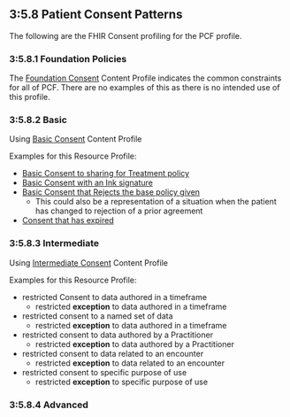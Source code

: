 
## 3:5.8 Patient Consent Patterns

The following are the FHIR Consent profiling for the PCF profile.


### 3:5.8.1 Foundation Policies

The [Foundation Consent](StructureDefinition-IHE.PCF.consentBasic.html) Content Profile indicates the common constraints for all of PCF. There are no examples of this as there is no intended use of this profile.

<a name="basic"> </a>

### 3:5.8.2 Basic

Using [Basic Consent](StructureDefinition-IHE.PCF.consentBasic.html) Content Profile

Examples for this Resource Profile:

- [Basic Consent to sharing for Treatment policy](Consent-ex-consent-basic-treat.html)
- [Basic Consent with an Ink signature](Consent-ex-consent-basic-ink.html)
- [Basic Consent that Rejects the base policy given](Consent-ex-consent-basic-reject.html)
  - This could also be a representation of a situation when the patient has changed to rejection of a prior agreement
- [Consent that has expired](Consent-ex-consent-expired-treat.html)


<a name="intermediate"> </a>

### 3:5.8.3 Intermediate

Using [Intermediate Consent](StructureDefinition-IHE.PCF.consentIntermediate.html) Content Profile

Examples for this Resource Profile:

- restricted Consent to data authored in a timeframe
  - restricted **exception** to data authored in a timeframe
- restricted consent to a named set of data
  - restricted **exception** to data authored in a timeframe
- restricted consent to data authored by a Practitioner
  - restricted **exception** to data authored by a Practitioner
- restricted consent to data related to an encounter
  - restricted **exception** to data related to an encounter
- restricted consent to specific purpose of use
  - restricted **exception** to specific purpose of use

<a name="advanced"> </a>

### 3:5.8.4 Advanced
